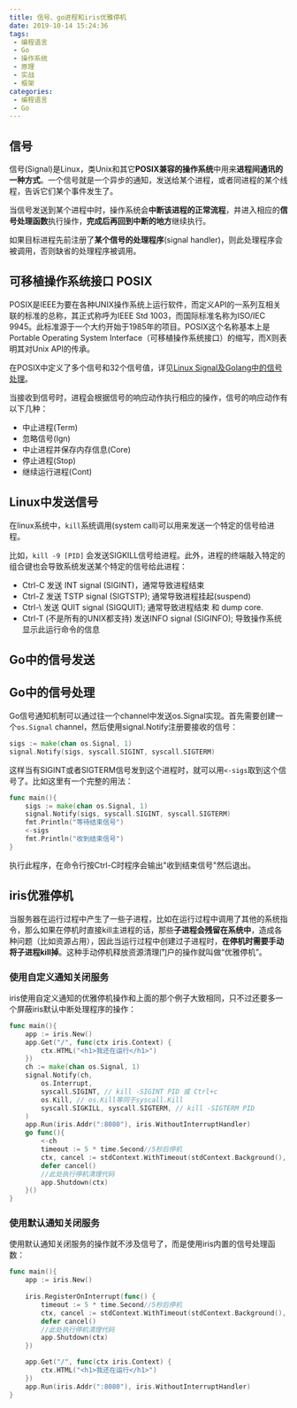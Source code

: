 ```yaml
---
title: 信号、go进程和iris优雅停机
date: 2019-10-14 15:24:36
tags: 
 - 编程语言
 - Go
 - 操作系统
 - 原理
 - 实战
 - 框架
categories: 
 - 编程语言
 - Go
---
```


## 信号

信号(Signal)是Linux，类Unix和其它**POSIX兼容的操作系统**中用来**进程间通讯的一种方式**。一个信号就是一个异步的通知，发送给某个进程，或者同进程的某个线程，告诉它们某个事件发生了。

当信号发送到某个进程中时，操作系统会**中断该进程的正常流程**，并进入相应的**信号处理函数**执行操作，**完成后再回到中断的地方**继续执行。

如果目标进程先前注册了**某个信号的处理程序**(signal handler)，则此处理程序会被调用，否则缺省的处理程序被调用。

## 可移植操作系统接口 POSIX

POSIX是IEEE为要在各种UNIX操作系统上运行软件，而定义API的一系列互相关联的标准的总称，其正式称呼为IEEE Std 1003，而国际标准名称为ISO/IEC 9945。此标准源于一个大约开始于1985年的项目。POSIX这个名称基本上是Portable Operating System Interface（可移植操作系统接口）的缩写，而X则表明其对Unix API的传承。

在POSIX中定义了多个信号和32个信号值，详见[Linux Signal及Golang中的信号处理](https://colobu.com/2015/10/09/Linux-Signals/)。

当接收到信号时，进程会根据信号的响应动作执行相应的操作，信号的响应动作有以下几种：

* 中止进程(Term)
* 忽略信号(Ign)
* 中止进程并保存内存信息(Core)
* 停止进程(Stop)
* 继续运行进程(Cont)

## Linux中发送信号

在linux系统中，`kill`系统调用(system call)可以用来发送一个特定的信号给进程。

比如，`kill -9 [PID]` 会发送SIGKILL信号给进程。此外，进程的终端敲入特定的组合键也会导致系统发送某个特定的信号给此进程：

* Ctrl-C 发送 INT signal (SIGINT)，通常导致进程结束
* Ctrl-Z 发送 TSTP signal (SIGTSTP); 通常导致进程挂起(suspend)
* Ctrl-\ 发送 QUIT signal (SIGQUIT); 通常导致进程结束 和 dump core.
* Ctrl-T (不是所有的UNIX都支持) 发送INFO signal (SIGINFO); 导致操作系统显示此运行命令的信息

## Go中的信号发送

## Go中的信号处理

Go信号通知机制可以通过往一个channel中发送os.Signal实现。首先需要创建一个`os.Signal` channel，然后使用signal.Notify注册要接收的信号：

```go
sigs := make(chan os.Signal, 1)
signal.Notify(sigs, syscall.SIGINT, syscall.SIGTERM)
```

这样当有SIGINT或者SIGTERM信号发到这个进程时，就可以用`<-sigs`取到这个信号了。比如这里有一个完整的用法：

```go
func main(){
    sigs := make(chan os.Signal, 1)
    signal.Notify(sigs, syscall.SIGINT, syscall.SIGTERM)
    fmt.Println("等待结束信号")
    <-sigs
    fmt.Println("收到结束信号")
}
```

执行此程序，在命令行按Ctrl-C时程序会输出"收到结束信号"然后退出。

## iris优雅停机

当服务器在运行过程中产生了一些子进程，比如在运行过程中调用了其他的系统指令，那么如果在停机时直接kill主进程的话，那些**子进程会残留在系统中**，造成各种问题（比如资源占用），因此当运行过程中创建过子进程时，**在停机时需要手动将子进程kill掉**。这种手动停机释放资源清理门户的操作就叫做“优雅停机”。

### 使用自定义通知关闭服务

iris使用自定义通知的优雅停机操作和上面的那个例子大致相同，只不过还要多一个屏蔽iris默认中断处理程序的操作：

```go
func main(){
    app := iris.New()
    app.Get("/", func(ctx iris.Context) {
        ctx.HTML("<h1>我还在运行</h1>")
    })
    ch := make(chan os.Signal, 1)
    signal.Notify(ch,
        os.Interrupt,
        syscall.SIGINT, // kill -SIGINT PID 或 Ctrl+c
        os.Kill, // os.Kill等同于syscall.Kill
        syscall.SIGKILL, syscall.SIGTERM, // kill -SIGTERM PID
    )
    app.Run(iris.Addr(":8080"), iris.WithoutInterruptHandler)
    go func(){
        <-ch
        timeout := 5 * time.Second//5秒后停机
        ctx, cancel := stdContext.WithTimeout(stdContext.Background(), timeout)
        defer cancel()
        //此处执行停机清理代码
        app.Shutdown(ctx)
    }()
}
```

### 使用默认通知关闭服务

使用默认通知关闭服务的操作就不涉及信号了，而是使用iris内置的信号处理函数：

```go
func main(){
    app := iris.New()
    
    iris.RegisterOnInterrupt(func() {
        timeout := 5 * time.Second//5秒后停机
        ctx, cancel := stdContext.WithTimeout(stdContext.Background(), timeout)
        defer cancel()
        //此处执行停机清理代码
        app.Shutdown(ctx)
    })

    app.Get("/", func(ctx iris.Context) {
        ctx.HTML("<h1>我还在运行</h1>")
    })
    app.Run(iris.Addr(":8080"), iris.WithoutInterruptHandler)
}
```
